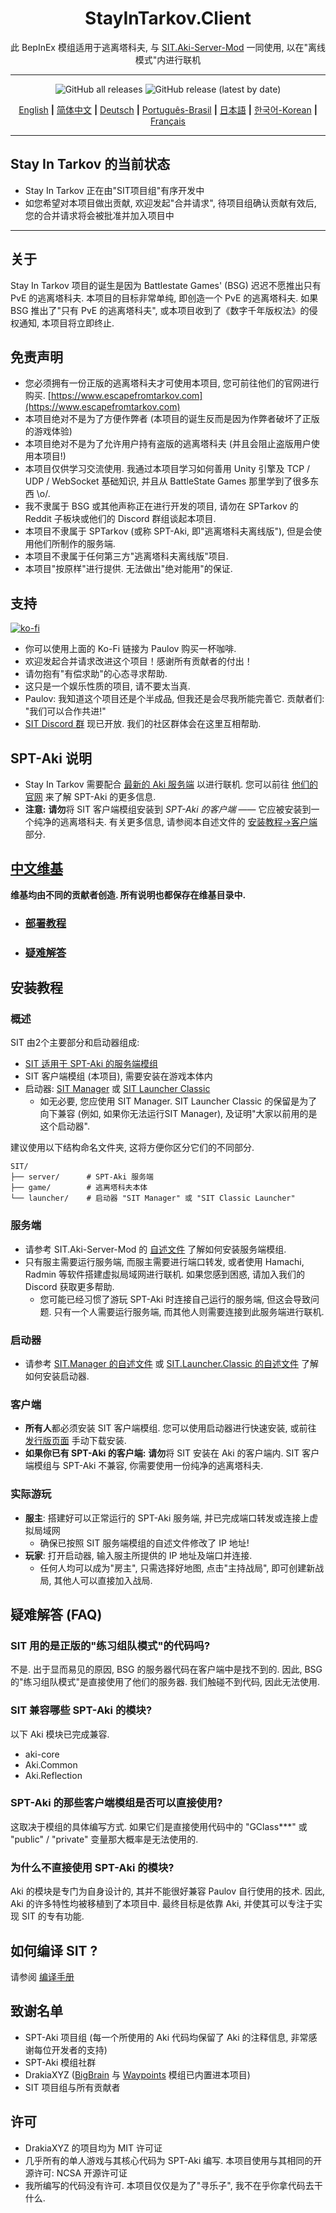 
<div align=center style="text-align: center">
<h1 style="text-align: center">StayInTarkov.Client</h1>

此 BepInEx 模组适用于逃离塔科夫, 与 [SIT.Aki-Server-Mod](https://github.com/stayintarkov/SIT.Aki-Server-Mod) 一同使用, 以在"离线模式"内进行联机
</div>

---

<div align=center>

![GitHub all releases](https://img.shields.io/github/downloads/stayintarkov/StayInTarkov.Client/total) ![GitHub release (latest by date)](https://img.shields.io/github/downloads/stayintarkov/StayInTarkov.Client/latest/total)

[English](README.md) **|** [简体中文](README_CN.md) **|** [Deutsch](README_DE.md) **|** [Português-Brasil](README_PO.md) **|** [日本語](README_JA.md) **|** [한국어-Korean](README_KO.md) **|** [Français](README_FR.md)
</div>

---

## Stay In Tarkov 的当前状态

* Stay In Tarkov 正在由"SIT项目组"有序开发中
* 如您希望对本项目做出贡献, 欢迎发起"合并请求", 待项目组确认贡献有效后, 您的合并请求将会被批准并加入项目中

--- 

## 关于

Stay In Tarkov 项目的诞生是因为 Battlestate Games' (BSG) 迟迟不愿推出只有 PvE 的逃离塔科夫.
本项目的目标非常单纯, 即创造一个 PvE 的逃离塔科夫.
如果 BSG 推出了"只有 PvE 的逃离塔科夫", 或本项目收到了《数字千年版权法》的侵权通知, 本项目将立即终止.

## 免责声明

* 您必须拥有一份正版的逃离塔科夫才可使用本项目, 您可前往他们的官网进行购买. [https://www.escapefromtarkov.com](https://www.escapefromtarkov.com)
* 本项目绝对不是为了方便作弊者 (本项目的诞生反而是因为作弊者破坏了正版的游戏体验)
* 本项目绝对不是为了允许用户持有盗版的逃离塔科夫 (并且会阻止盗版用户使用本项目!)
* 本项目仅供学习交流使用. 我通过本项目学习如何善用 Unity 引擎及 TCP / UDP / WebSocket 基础知识, 并且从 BattleState Games 那里学到了很多东西 \o/.
* 我不隶属于 BSG 或其他声称正在进行开发的项目, 请勿在 SPTarkov 的 Reddit 子板块或他们的 Discord 群组谈起本项目.
* 本项目不隶属于 SPTarkov (或称 SPT-Aki, 即"逃离塔科夫离线版"), 但是会使用他们所制作的服务端.
* 本项目不隶属于任何第三方"逃离塔科夫离线版"项目.
* 本项目"按原样"进行提供. 无法做出"绝对能用"的保证.

## 支持

[![ko-fi](https://ko-fi.com/img/githubbutton_sm.svg)](https://ko-fi.com/N4N2IQ7YJ)
* 你可以使用上面的 Ko-Fi 链接为 Paulov 购买一杯咖啡.
* 欢迎发起合并请求改进这个项目！感谢所有贡献者的付出！
* 请勿抱有"有偿求助"的心态寻求帮助.
* 这只是一个娱乐性质的项目, 请不要太当真.
* Paulov: 我知道这个项目还是个半成品, 但我还是会尽我所能完善它. 贡献者们: "我们可以合作共进!"
* [SIT Discord 群](https://discord.gg/f4CN4n3nP2) 现已开放. 我们的社区群体会在这里互相帮助.


## SPT-Aki 说明
* Stay In Tarkov 需要配合 [最新的 Aki 服务端](https://dev.sp-tarkov.com/SPT-AKI/Server) 以进行联机. 您可以前往 [他们的官网](https://www.sp-tarkov.com/) 来了解 SPT-Aki 的更多信息.
* __**注意:**__ **请勿**将 SIT 客户端模组安装到 *SPT-Aki 的客户端* —— 它应被安装到一个纯净的逃离塔科夫. 有关更多信息, 请参阅本自述文件的 [安装教程->客户端](#%E5%AE%A2%E6%88%B7%E7%AB%AF) 部分.

## [中文维基](https://github.com/stayintarkov/StayInTarkov.Client/wiki/%E4%BB%8B%E7%BB%8D(Intro)-Home)
**维基均由不同的贡献者创造. 所有说明也都保存在维基目录中.**
  - ### [部署教程](https://github.com/stayintarkov/StayInTarkov.Client/wiki/%E9%83%A8%E7%BD%B2%E6%95%99%E7%A8%8B-Guides)
  - ### [疑难解答](https://github.com/stayintarkov/StayInTarkov.Client/wiki/%E7%96%91%E9%9A%BE%E8%A7%A3%E7%AD%94-FAQs)


## 安装教程

### 概述
SIT 由2个主要部分和启动器组成:
- [SIT 适用于 SPT-Aki 的服务端模组](https://github.com/stayintarkov/SIT.Aki-Server-Mod)
- SIT 客户端模组 (本项目), 需要安装在游戏本体内
- 启动器: [SIT Manager](https://github.com/stayintarkov/SIT.Manager) 或 [SIT Launcher Classic](https://github.com/stayintarkov/SIT.Launcher.Classic)
  - 如无必要, 您应使用 SIT Manager. SIT Launcher Classic 的保留是为了向下兼容 (例如, 如果你无法运行SIT Manager), 及证明"大家以前用的是这个启动器".

建议使用以下结构命名文件夹, 这将方便你区分它们的不同部分.
```
SIT/
├── server/      # SPT-Aki 服务端
├── game/        # 逃离塔科夫本体
└── launcher/    # 启动器 "SIT Manager" 或 "SIT Classic Launcher"
```

### 服务端
- 请参考 SIT.Aki-Server-Mod 的 [自述文件](https://github.com/stayintarkov/SIT.Aki-Server-Mod#readme) 了解如何安装服务端模组.
- 只有服主需要运行服务端, 而服主需要进行端口转发, 或者使用 Hamachi, Radmin 等软件搭建虚拟局域网进行联机. 如果您感到困惑, 请加入我们的 Discord 获取更多帮助.
  - 您可能已经习惯了游玩 SPT-Aki 时连接自己运行的服务端, 但这会导致问题. 只有一个人需要运行服务端, 而其他人则需要连接到此服务端进行联机.

### 启动器
- 请参考 [SIT.Manager 的自述文件](https://github.com/stayintarkov/SIT.Manager#readme) 或 [SIT.Launcher.Classic 的自述文件](https://github.com/stayintarkov/SIT.Launcher.Classic#readme) 了解如何安装启动器.

### 客户端
- **所有人**都必须安装 SIT 客户端模组. 您可以使用启动器进行快速安装, 或前往 [发行版页面](https://github.com/stayintarkov/StayInTarkov.Client/releases/latest) 手动下载安装.
- **如果你已有 SPT-Aki 的客户端:** **请勿**将 SIT 安装在 Aki 的客户端内. SIT 客户端模组与 SPT-Aki 不兼容, 你需要使用一份纯净的逃离塔科夫.

### 实际游玩
- **服主**: 搭建好可以正常运行的 SPT-Aki 服务端, 并已完成端口转发或连接上虚拟局域网
  - 确保已按照 SIT 服务端模组的自述文件修改了 IP 地址!
- **玩家**: 打开启动器, 输入服主所提供的 IP 地址及端口并连接.
  - 任何人均可以成为"房主", 只需选择好地图, 点击"主持战局", 即可创建新战局, 其他人可以直接加入战局.


## 疑难解答 (FAQ)

### SIT 用的是正版的"练习组队模式"的代码吗?
不是. 出于显而易见的原因, BSG 的服务器代码在客户端中是找不到的. 因此, BSG 的"练习组队模式"是直接使用了他们的服务器. 我们触碰不到代码, 因此无法使用.

### SIT 兼容哪些 SPT-Aki 的模块?
以下 Aki 模块已完成兼容.
- aki-core
- Aki.Common
- Aki.Reflection

### SPT-Aki 的那些客户端模组是否可以直接使用?
这取决于模组的具体编写方式. 如果它们是直接使用代码中的 "GClass***" 或 "public" / "private" 变量那大概率是无法使用的.

### 为什么不直接使用 SPT-Aki 的模块?
Aki 的模块是专门为自身设计的, 其并不能很好兼容 Paulov 自行使用的技术.
因此, Aki 的许多特性均被移植到了本项目中. 最终目标是依靠 Aki, 并使其可以专注于实现 SIT 的专有功能.

## 如何编译 SIT ?
请参阅 [编译手册](COMPILE.md)

## 致谢名单
- SPT-Aki 项目组 (每一个所使用的 Aki 代码均保留了 Aki 的注释信息, 非常感谢每位开发者的支持)
- SPT-Aki 模组社群
- DrakiaXYZ ([BigBrain](https://github.com/DrakiaXYZ/SPT-BigBrain) 与 [Waypoints](https://github.com/DrakiaXYZ/SPT-Waypoints) 模组已内置进本项目)
- SIT 项目组与所有贡献者

## 许可

- DrakiaXYZ 的项目均为 MIT 许可证
- 几乎所有的单人游戏与其核心代码为 SPT-Aki 编写. 本项目使用与其相同的开源许可: NCSA 开源许可证
- 我所编写的代码没有许可. 本项目仅仅是为了"寻乐子", 我不在乎你拿代码去干什么.

